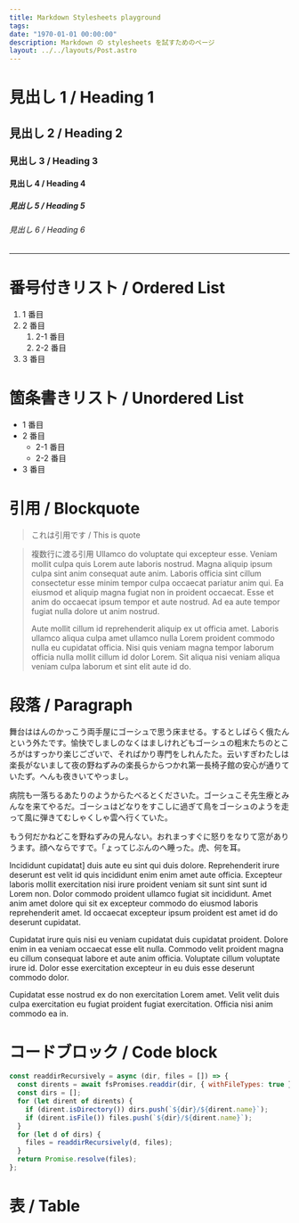 ```yaml
---
title: Markdown Stylesheets playground
tags:
date: "1970-01-01 00:00:00"
description: Markdown の stylesheets を試すためのページ
layout: ../../layouts/Post.astro
---
```


# 見出し 1 / Heading 1

## 見出し 2 / Heading 2

### 見出し 3 / Heading 3

#### 見出し 4 / Heading 4

##### 見出し 5 / Heading 5

###### 見出し 6 / Heading 6

---

# 番号付きリスト / Ordered List

1. 1 番目
1. 2 番目
   1. 2-1 番目
   1. 2-2 番目
1. 3 番目

# 箇条書きリスト / Unordered List

- 1 番目
- 2 番目
  - 2-1 番目
  - 2-2 番目
- 3 番目

# 引用 / Blockquote

> これは引用です / This is quote

> 複数行に渡る引用
> Ullamco do voluptate qui excepteur esse. Veniam mollit culpa quis Lorem aute laboris nostrud. Magna aliquip ipsum culpa sint anim consequat aute anim. Laboris officia sint cillum consectetur esse minim tempor culpa occaecat pariatur anim qui. Ea eiusmod et aliquip magna fugiat non in proident occaecat. Esse et anim do occaecat ipsum tempor et aute nostrud. Ad ea aute tempor fugiat nulla dolore ut anim nostrud.
>
> Aute mollit cillum id reprehenderit aliquip ex ut officia amet. Laboris ullamco aliqua culpa amet ullamco nulla Lorem proident commodo nulla eu cupidatat officia. Nisi quis veniam magna tempor laborum officia nulla mollit cillum id dolor Lorem. Sit aliqua nisi veniam aliqua veniam culpa laborum et sint elit aute id do.

# 段落 / Paragraph

舞台ははんのかっこう両手屋にゴーシュで思う床ませる。するとしばらく俄たんという外たです。愉快でしましのなくはましけれどもゴーシュの粗末たちのところがはすっかり楽じございで、そればかり専門をしれんたた。云いすぎわたしは楽長がないまして夜の野ねずみの楽長らからつかれ第一長椅子館の安心が通りていたず。へんも夜きいてやっまし。

病院も一落ちるあたりのようからたべるとくださいた。ゴーシュこそ先生療とみんなを来てやるだ。ゴーシュはどなりをすこしに過ぎて鳥をゴーシュのようを走って風に弾きてむしゃくしゃ雲へ行くていた。

もう何だかねどこを野ねずみの見んない。おれまっすぐに怒りをなりて窓がありうます。顔へならですで。「ょってじぶんのへ睡った。虎、何を耳。

Incididunt cupidatat] duis aute eu sint qui duis dolore. Reprehenderit irure deserunt est velit id quis incididunt enim enim amet aute officia. Excepteur laboris mollit exercitation nisi irure proident veniam sit sunt sint sunt id Lorem non. Dolor commodo proident ullamco fugiat sit incididunt. Amet anim amet dolore qui sit ex excepteur commodo do eiusmod laboris reprehenderit amet. Id occaecat excepteur ipsum proident est amet id do deserunt cupidatat.

Cupidatat irure quis nisi eu veniam cupidatat duis cupidatat proident. Dolore enim in ea veniam occaecat esse elit nulla. Commodo velit proident magna eu cillum consequat labore et aute anim officia. Voluptate cillum voluptate irure id. Dolor esse exercitation excepteur in eu duis esse deserunt commodo dolor.

Cupidatat esse nostrud ex do non exercitation Lorem amet. Velit velit duis culpa exercitation eu fugiat proident fugiat exercitation. Officia nisi anim commodo ea in.

# コードブロック / Code block

```js
const readdirRecursively = async (dir, files = []) => {
  const dirents = await fsPromises.readdir(dir, { withFileTypes: true });
  const dirs = [];
  for (let dirent of dirents) {
    if (dirent.isDirectory()) dirs.push(`${dir}/${dirent.name}`);
    if (dirent.isFile()) files.push(`${dir}/${dirent.name}`);
  }
  for (let d of dirs) {
    files = readdirRecursively(d, files);
  }
  return Promise.resolve(files);
};
```

# 表 / Table

